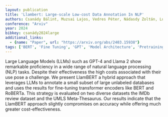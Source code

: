 ```yaml
---
layout: publication
title: 'Llambert: Large-scale Low-cost Data Annotation In NLP'
authors: Csanády Bálint, Muzsai Lajos, Vedres Péter, Nádasdy Zoltán, Lukács András
conference: "Arxiv"
year: 2024
bibkey: csanády2024large
additional_links:
  - {name: "Paper", url: "https://arxiv.org/abs/2403.15938"}
tags: ['BERT', 'Fine Tuning', 'GPT', 'Model Architecture', 'Pretraining Methods', 'RAG', 'Survey Paper', 'Training Techniques', 'Transformer']
---
```

Large Language Models (LLMs) such as GPT-4 and Llama 2 show remarkable proficiency in a wide range of natural language processing (NLP) tasks. Despite their effectiveness the high costs associated with their use pose a challenge. We present LlamBERT a hybrid approach that leverages LLMs to annotate a small subset of large unlabeled databases and uses the results for fine-tuning transformer encoders like BERT and RoBERTa. This strategy is evaluated on two diverse datasets the IMDb review dataset and the UMLS Meta-Thesaurus. Our results indicate that the LlamBERT approach slightly compromises on accuracy while offering much greater cost-effectiveness.
